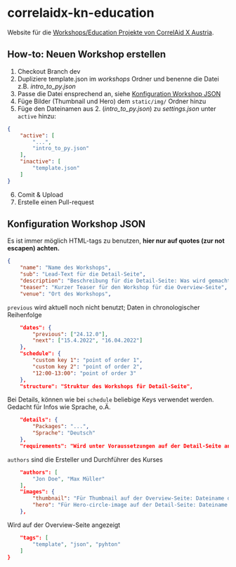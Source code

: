 # correlaidx-kn-education
Website für die [Workshops/Education Projekte von CorrelAid X Austria](https://correlaid.github.io/correlaidx-austria-education/).


## How-to: Neuen Workshop erstellen

1. Checkout Branch dev
2. Dupliziere template.json im *workshops* Ordner und benenne die Datei z.B. *intro_to_py.json*
3. Passe die Datei ensprechend an, siehe [Konfiguration Workshop JSON](#Konfiguration-Workshop-JSON)
4. Füge Bilder (Thumbnail und Hero) dem `static/img/` Ordner hinzu
5. Füge den Dateinamen aus 2. (*intro_to_py.json*) zu *settings.json* unter `active` hinzu:
```json
{
	"active": [
		"...",
		"intro_to_py.json"
	],
	"inactive": [
		"template.json"
	]
}
```
6. Comit & Upload
7. Erstelle einen Pull-request



## Konfiguration Workshop JSON
Es ist immer möglich HTML-tags zu benutzen, **hier nur auf quotes (zur not escapen) achten.**

```json
{
	"name": "Name des Workshops",
	"sub": "Lead-Text für die Detail-Seite",
	"description": "Beschreibung für die Detail-Seite: Was wird gemacht?",
	"teaser": "Kurzer Teaser für den Workshop für die Overview-Seite",
	"venue": "Ort des Workshops",
```
`previous` wird aktuell noch nicht benutzt; Daten in chronologischer Reihenfolge
```json
	"dates": {
		"previous": ["24.12.0"],
		"next": ["15.4.2022", "16.04.2022"]
	},
	"schedule": {
		"custom key 1": "point of order 1",
		"custom key 2": "point of order 2",
		"12:00-13:00": "point of order 3"
	},
	"structure": "Struktur des Workshops für Detail-Seite",
```

Bei Details, können wie bei `schedule` beliebige Keys verwendet werden.
Gedacht für Infos wie Sprache, o.Ä.

```json
	"details": {
		"Packages": "...",
		"Sprache": "Deutsch"		
	},
	"requirements": "Wird unter Voraussetzungen auf der Detail-Seite angezeigt",
```
`authors` sind die Ersteller und Durchführer des Kurses

```json
	"authors": [
		"Jon Doe", "Max Müller"
	],
	"images": {
		"thumbnail": "Für Thumbnail auf der Overview-Seite: Dateiname des Bildes im static/img/ folder",
		"hero": "Für Hero-circle-image auf der Detail-Seite: Dateiname des Bildes im static/img/ folder"
	},
```
Wird auf der Overview-Seite angezeigt

```json
	"tags": [
		"template", "json", "pyhton"
	]
}
```
